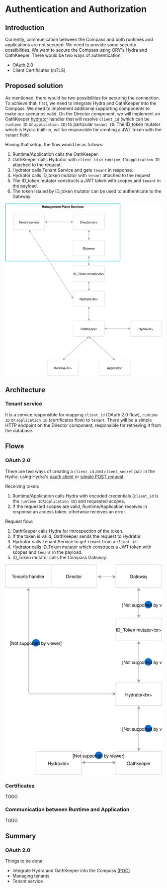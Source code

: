 # Authentication and Authorization

## Introduction
Currently, communication between the Compass and both runtimes and applications are not secured. We need to provide some security possibilities.
We want to secure the Compass using ORY's Hydra and OathKeeper. There would be two ways of authentication:
 - OAuth 2.0 
 - Client Certificates (mTLS)

## Proposed solution
As mentioned, there would be two possibilities for securing the connection. To achieve that, first, we need to integrate Hydra and OathKeeper into the Compass. We need to implement additional supporting components to make our scenarios valid. On the Director component, we will implement an OathKeeper [hydrator](https://github.com/ory/docs/blob/525608c65694539384b785355d293bc0ad00da27/docs/oathkeeper/pipeline/mutator.md#hydrator) handler that will resolve `client_id` (which can be `runtime ID` or `application ID`) to particular `tenant ID`. The ID_token mutator which is Hydra built-in, will be responsible for creating a JWT token with the `tenant` field.

Having that setup, the flow would be as follows: 

1. Runtime/Application calls the OathKeeper.
2. OathKeeper calls Hydrator with `client_id` or `runtime ID`/`application ID` attached to the request.
3. Hydrator calls Tenant Service and gets `tenant` in response.
4. Hydrator calls ID_token mutator with `tenant` attached to the request
5. The ID_token mutator constructs a JWT token with scopes and `tenant` in the payload.
6. The token issued by ID_token mutator can be used to authenticate to the Gateway.

![Auth](./assets/compass-auth.svg)

## Architecture

### Tenant service
It is a service responsible for mapping `client_id` (OAuth 2.0 flow), `runtime ID` or `application ID` (certificates flow) to `tenant`. There will be a simple HTTP endpoint on the Director component, responsible for retrieving it from the database. 

## Flows

### OAuth 2.0
There are two ways of creating a `client_id` and `client_secret` pair in the Hydra, using Hydra's [oauth client](https://github.com/kyma-project/kyma/blob/ab3d8878d013f8cc34c3f549dfa2f50f06502f14/docs/security/03-06-oauth2-server.md#register-an-oauth2-client) or [simple POST request](https://github.com/kyma-incubator/examples/tree/master/ory-hydra/scenarios/client-credentials#setup-an-oauth2-client).

Receiving token:
1. Runtime/Application calls Hydra with encoded credentials (`client_id` is the `runtime ID`/`application ID`) and requested scopes.
2. If the requested scopes are valid, Runtime/Application receives in response an access token, otherwise receives an error.

Request flow:
1. OathKeeper calls Hydra for introspection of the token.
2. If the token is valid, OathKeeper sends the request to Hydrator. 
3. Hydrator calls Tenant Service to get `tenant` from a `client_id`.
4. Hydrator calls ID_Token mutator which constructs a JWT token with scopes and `tenant` in the payload.
5. ID_Token mutator calls the Compass Gateway.
 
![Auth](./assets/oauth2-diagram.svg)

### Certificates
TODO

### Communication between Runtime and Application
TODO

## Summary

### OAuth 2.0
Things to be done: 
- Integrate Hydra and OathKeeper into the Compass [(POC)](https://github.com/kyma-incubator/compass/issues/290)
- Managing tenants
- Tenant service
